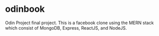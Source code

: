 # odinbook
Odin Project final project. This is a facebook clone using the MERN stack which consist of MongoDB, Express, ReactJS, and NodeJS. 
